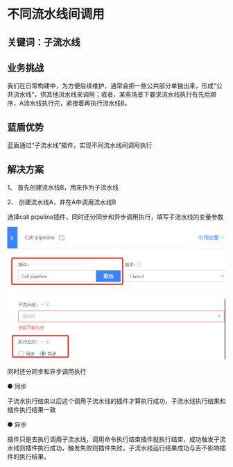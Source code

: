 # 不同流水线间调用


## 关键词：子流水线

## 业务挑战

我们在日常构建中，为方便后续维护，通常会把一些公共部分单独出来，形成“公共流水线“，供其他流水线来调用；或者，某些场景下要求流水线执行有先后顺序，A流水线执行完，紧接着再执行流水线B。

## 蓝盾优势

蓝盾通过“子流水线”插件，实现不同流水线间调用执行

## 解决方案

1、 首先创建流水线B，用来作为子流水线

2、 创建流水线A，并在A中调用流水线B

选择call pipeline插件，同时还分同步和异步调用执行，填写子流水线的变量参数


![&#x56FE;1](../../../assets/scene-call-pipeline-diff-a.png)

同时还分同步和异步调用执行

● 同步

子流水执行结束以后这个调用子流水线的插件才算执行成功，子流水线执行结果和插件执行结果一致

● 异步

插件只是去执行调用子流水线，调用命令执行结束插件就执行结束，成功触发子流水线则插件执行成功，触发失败则插件失败，子流水线运行结果成功与否不影响插件的执行结果。

